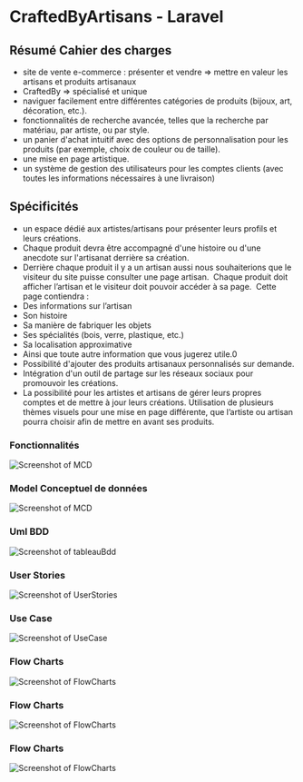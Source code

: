 # CraftedByArtisans - Laravel

## Résumé Cahier des charges

* site de vente e-commerce : présenter et vendre => mettre en valeur les artisans et produits artisanaux
* CraftedBy => spécialisé et unique
* naviguer facilement entre différentes catégories de produits (bijoux, art, décoration, etc.).
* fonctionnalités de recherche avancée, telles que la recherche par matériau, par artiste, ou par style.
* un panier d'achat intuitif avec des options de personnalisation pour les produits (par exemple, choix de couleur ou de taille).
* une mise en page artistique.
* un système de gestion des utilisateurs pour les comptes clients (avec toutes les informations nécessaires à une livraison)

## Spécificités

* un espace dédié aux artistes/artisans pour présenter leurs profils et leurs créations.
* Chaque produit devra être accompagné d'une histoire ou d'une anecdote sur l'artisanat derrière sa création.
* Derrière chaque produit il y a un artisan aussi nous souhaiterions que le visiteur du site puisse consulter une page artisan.  Chaque produit doit afficher l’artisan et le visiteur doit pouvoir accéder à sa page.  Cette page contiendra :
* Des informations sur l’artisan
* Son histoire
* Sa manière de fabriquer les objets
* Ses spécialités (bois, verre, plastique, etc.)
* Sa localisation approximative 
* Ainsi que toute autre information que vous jugerez utile.0
* Possibilité d'ajouter des produits artisanaux personnalisés sur demande.
* Intégration d'un outil de partage sur les réseaux sociaux pour 	promouvoir les créations.
* La possibilité pour les artistes et artisans de gérer leurs 	propres comptes et de mettre à jour leurs créations.
Utilisation de plusieurs thèmes visuels pour une mise en page 	différente, que l’artiste ou artisan pourra choisir afin de 	mettre en avant ses produits.


### Fonctionnalités
![Screenshot of MCD](/readmeImg/Fonctionnalites.jpg)

### Model Conceptuel de données
![Screenshot of MCD](/readmeImg/mcd.jpg)

### Uml BDD
![Screenshot of tableauBdd](/readmeImg/tableauUml.jpg)

### User Stories
![Screenshot of UserStories](/readmeImg/UserStories.jpg)

### Use Case
![Screenshot of UseCase](/readmeImg/useCase.jpg)

### Flow Charts
![Screenshot of FlowCharts](/readmeImg/flowChartArtisan.jpg)

### Flow Charts
![Screenshot of FlowCharts](/readmeImg/flowChartVisiteur.jpg)

### Flow Charts
![Screenshot of FlowCharts](/readmeImg/flowChartLoggedUser.jpg)
